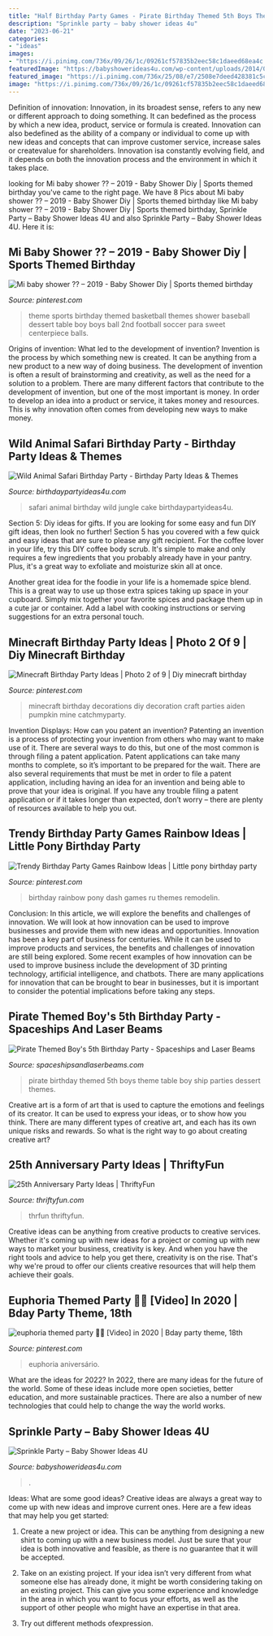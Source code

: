 ```yaml
---
title: "Half Birthday Party Games - Pirate Birthday Themed 5th Boys Theme Table Boy Ship Parties Dessert Themes"
description: "Sprinkle party – baby shower ideas 4u"
date: "2023-06-21"
categories:
- "ideas"
images:
- "https://i.pinimg.com/736x/09/26/1c/09261cf57835b2eec58c1daeed68ea4c.jpg"
featuredImage: "https://babyshowerideas4u.com/wp-content/uploads/2014/02/Baby-Sprinkle-Party.jpg"
featured_image: "https://i.pinimg.com/736x/25/08/e7/2508e7deed428381c5c90620f59703b9.jpg"
image: "https://i.pinimg.com/736x/09/26/1c/09261cf57835b2eec58c1daeed68ea4c.jpg"
---
```



Definition of innovation:
Innovation, in its broadest sense, refers to any new or different approach to doing something. It can bedefined as the process by which a new idea, product, service or formula is created. Innovation can also bedefined as the ability of a company or individual to come up with new ideas and concepts that can improve customer service, increase sales or createvalue for shareholders. Innovation isa constantly evolving field, and it depends on both the innovation process and the environment in which it takes place.

	

		
looking for Mi baby shower ?? – 2019 - Baby Shower Diy | Sports themed birthday you've came to the right page. We have 8 Pics about Mi baby shower ?? – 2019 - Baby Shower Diy | Sports themed birthday like Mi baby shower ?? – 2019 - Baby Shower Diy | Sports themed birthday, Sprinkle Party – Baby Shower Ideas 4U and also Sprinkle Party – Baby Shower Ideas 4U. Here it is:
		
    
## Mi Baby Shower ?? – 2019 - Baby Shower Diy | Sports Themed Birthday

<img loading=lazy src="https://i.pinimg.com/736x/20/9b/28/209b28228075b2a0d6fa3f5e5b723c14.jpg" onerror="this.onerror=null;this.src='https://tse2.mm.bing.net/th?id=OIP.x6rIsoW2W84JnfE-mnQn4wAAAA&amp;pid=15.1';" alt="Mi baby shower ?? – 2019 - Baby Shower Diy | Sports themed birthday">

_Source: pinterest.com_

>theme sports birthday themed basketball themes shower baseball dessert table boy boys ball 2nd football soccer para sweet centerpiece balls. 

	

Origins of invention: What led to the development of invention?
Invention is the process by which something new is created. It can be anything from a new product to a new way of doing business. The development of invention is often a result of brainstorming and creativity, as well as the need for a solution to a problem. There are many different factors that contribute to the development of invention, but one of the most important is money. In order to develop an idea into a product or service, it takes money and resources. This is why innovation often comes from developing new ways to make money.

    
## Wild Animal Safari Birthday Party - Birthday Party Ideas &amp; Themes

<img loading=lazy src="http://www.birthdaypartyideas4u.com/wp-content/uploads/2017/02/Wild-Animal-Safari-Birthday-Party-Cake-600x900.jpg" onerror="this.onerror=null;this.src='https://tse3.mm.bing.net/th?id=OIP.H5M1bjP7OwwnzKgM9AzQkQHaLH&amp;pid=15.1';" alt="Wild Animal Safari Birthday Party - Birthday Party Ideas &amp; Themes">

_Source: birthdaypartyideas4u.com_

>safari animal birthday wild jungle cake birthdaypartyideas4u. 

	

Section 5: Diy ideas for gifts.
If you are looking for some easy and fun DIY gift ideas, then look no further! Section 5 has you covered with a few quick and easy ideas that are sure to please any gift recipient.
For the coffee lover in your life, try this DIY coffee body scrub. It's simple to make and only requires a few ingredients that you probably already have in your pantry. Plus, it's a great way to exfoliate and moisturize skin all at once.

Another great idea for the foodie in your life is a homemade spice blend. This is a great way to use up those extra spices taking up space in your cupboard. Simply mix together your favorite spices and package them up in a cute jar or container. Add a label with cooking instructions or serving suggestions for an extra personal touch.

    
## Minecraft Birthday Party Ideas | Photo 2 Of 9 | Diy Minecraft Birthday

<img loading=lazy src="https://i.pinimg.com/736x/2d/bc/7c/2dbc7c82d41e015a3274c1e9efbfd7b6.jpg" onerror="this.onerror=null;this.src='https://tse1.mm.bing.net/th?id=OIP.l5IlkP7SK7yhjg_BRWWpHwHaJ3&amp;pid=15.1';" alt="Minecraft Birthday Party Ideas | Photo 2 of 9 | Diy minecraft birthday">

_Source: pinterest.com_

>minecraft birthday decorations diy decoration craft parties aiden pumpkin mine catchmyparty. 

	

Invention Displays: How can you patent an invention?
Patenting an invention is a process of protecting your invention from others who may want to make use of it. There are several ways to do this, but one of the most common is through filing a patent application. Patent applications can take many months to complete, so it’s important to be prepared for the wait. There are also several requirements that must be met in order to file a patent application, including having an idea for an invention and being able to prove that your idea is original. If you have any trouble filing a patent application or if it takes longer than expected, don’t worry – there are plenty of resources available to help you out.

    
## Trendy Birthday Party Games Rainbow Ideas | Little Pony Birthday Party

<img loading=lazy src="https://i.pinimg.com/736x/25/08/e7/2508e7deed428381c5c90620f59703b9.jpg" onerror="this.onerror=null;this.src='https://tse2.mm.bing.net/th?id=OIP.bOZuH6bVn1IxK9RTdX_qwgAAAA&amp;pid=15.1';" alt="Trendy Birthday Party Games Rainbow Ideas | Little pony birthday party">

_Source: pinterest.com_

>birthday rainbow pony dash games ru themes remodelin. 

	

Conclusion: In this article, we will explore the benefits and challenges of innovation. We will look at how innovation can be used to improve businesses and provide them with new ideas and opportunities.
Innovation has been a key part of business for centuries. While it can be used to improve products and services, the benefits and challenges of innovation are still being explored. Some recent examples of how innovation can be used to improve business include the development of 3D printing technology, artificial intelligence, and chatbots. There are many applications for innovation that can be brought to bear in businesses, but it is important to consider the potential implications before taking any steps.

    
## Pirate Themed Boy&#039;s 5th Birthday Party - Spaceships And Laser Beams

<img loading=lazy src="https://spaceshipsandlaserbeams.com/wp-content/uploads/2015/09/pirate-themed-party-dessert-table-300.jpg" onerror="this.onerror=null;this.src='https://tse1.mm.bing.net/th?id=OIP.-GhsLkCkstzGDMJFsMS53wHaLH&amp;pid=15.1';" alt="Pirate Themed Boy&#039;s 5th Birthday Party - Spaceships and Laser Beams">

_Source: spaceshipsandlaserbeams.com_

>pirate birthday themed 5th boys theme table boy ship parties dessert themes. 

	

Creative art is a form of art that is used to capture the emotions and feelings of its creator. It can be used to express your ideas, or to show how you think. There are many different types of creative art, and each has its own unique risks and rewards. So what is the right way to go about creating creative art?

    
## 25th Anniversary Party Ideas | ThriftyFun

<img loading=lazy src="https://img.thrfun.com/img/003/237/memorytree2_l.jpg" onerror="this.onerror=null;this.src='https://tse2.mm.bing.net/th?id=OIP.J5vKZ4D_9nKikcJH1wBDrgHaKu&amp;pid=15.1';" alt="25th Anniversary Party Ideas | ThriftyFun">

_Source: thriftyfun.com_

>thrfun thriftyfun. 

	

Creative ideas can be anything from creative products to creative services. Whether it's coming up with new ideas for a project or coming up with new ways to market your business, creativity is key. And when you have the right tools and advice to help you get there, creativity is on the rise. That's why we're proud to offer our clients creative resources that will help them achieve their goals.

    
## Euphoria Themed Party 🤩🤩 [Video] In 2020 | Bday Party Theme, 18th

<img loading=lazy src="https://i.pinimg.com/736x/09/26/1c/09261cf57835b2eec58c1daeed68ea4c.jpg" onerror="this.onerror=null;this.src='https://tse2.mm.bing.net/th?id=OIP.IeIxjGmkgDOEIRVBHDPh9AHaNK&amp;pid=15.1';" alt="euphoria themed party 🤩🤩 [Video] in 2020 | Bday party theme, 18th">

_Source: pinterest.com_

>euphoria aniversário. 

	

What are the ideas for 2022?
In 2022, there are many ideas for the future of the world. Some of these ideas include more open societies, better education, and more sustainable practices. There are also a number of new technologies that could help to change the way the world works.

    
## Sprinkle Party – Baby Shower Ideas 4U

<img loading=lazy src="https://babyshowerideas4u.com/wp-content/uploads/2014/02/Baby-Sprinkle-Party.jpg" onerror="this.onerror=null;this.src='https://tse3.mm.bing.net/th?id=OIP.we23DYlOavcQUb_hQciecAHaLZ&amp;pid=15.1';" alt="Sprinkle Party – Baby Shower Ideas 4U">

_Source: babyshowerideas4u.com_

>. 

	

Ideas: What are some good ideas?
Creative ideas are always a great way to come up with new ideas and improve current ones. Here are a few ideas that may help you get started:
1. Create a new project or idea. This can be anything from designing a new shirt to coming up with a new business model. Just be sure that your idea is both innovative and feasible, as there is no guarantee that it will be accepted.

2. Take on an existing project. If your idea isn’t very different from what someone else has already done, it might be worth considering taking on an existing project. This can give you some experience and knowledge in the area in which you want to focus your efforts, as well as the support of other people who might have an expertise in that area.

3. Try out different methods ofexpression.

